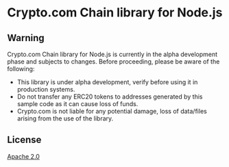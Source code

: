 # Crypto.com Chain library for Node.js

## Warning
Crypto.com Chain library for Node.js is currently in the alpha development phase and subjects to changes. Before proceeding, please be aware of the following:

- This library is under alpha development, verify before using it in production systems.
- Do not transfer any ERC20 tokens to addresses generated by this sample code as it can cause loss of funds.
- Crypto.com is not liable for any potential damage, loss of data/files arising from the use of the library.

## License

[Apache 2.0](./LICENSE)

